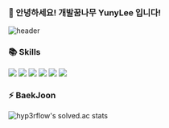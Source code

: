 ### 🌱 안녕하세요! 개발꿈나무 YunyLee 입니다!

<!--
**YunyLee/YunyLee** is a ✨ _special_ ✨ repository because its `README.md` (this file) appears on your GitHub profile.

Here are some ideas to get you started:

- 🔭 I’m currently working on ...
- 🌱 I’m currently learning ...
- 👯 I’m looking to collaborate on ...
- 🤔 I’m looking for help with ...
- 💬 Ask me about ...
- 📫 How to reach me: ...
- 😄 Pronouns: ...
- ⚡ Fun fact: ...
-->

![header](https://capsule-render.vercel.app/api?type=waving&color=gradient&height=300&section=header&text=Welcome%20*-*&fontSize=90&animation=twinkling)

### 📚 Skills
<img src = "https://img.shields.io/badge/-Python-000000?style=flat&logo=Python"> <img src = "https://img.shields.io/badge/-Django-800000?style=flat&logo=Django"> <img src = "https://img.shields.io/badge/-HTML5-009900?style=flat&logo=HTML5"> <img src = "https://img.shields.io/badge/-CSS3-0080ff?style=flat&logo=CSS3"> <img src = "https://img.shields.io/badge/-SQLite-8977ad?style=flat&logo=SQLite"> <img src = "https://img.shields.io/badge/-Git-000000?style=flat&logo=Git">

### ⚡ BaekJoon 
![hyp3rflow's solved.ac stats](https://github-readme-solvedac.hyp3rflow.vercel.app/api/?handle=yy01179)
